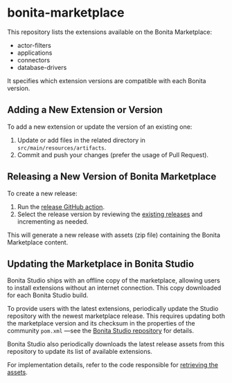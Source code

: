 # bonita-marketplace

This repository lists the extensions available on the Bonita Marketplace:
- actor-filters
- applications
- connectors
- database-drivers

It specifies which extension versions are compatible with each Bonita version.

## Adding a New Extension or Version

To add a new extension or update the version of an existing one:

1. Update or add files in the related directory in `src/main/resources/artifacts`.
2. Commit and push your changes (prefer the usage of Pull Request).

## Releasing a New Version of Bonita Marketplace

To create a new release:

1. Run the [release GitHub action]([.github/workflows/release.yml](https://github.com/bonitasoft/bonita-marketplace/actions/workflows/release.yml)).
2. Select the release version by reviewing the [existing releases](https://github.com/bonitasoft/bonita-marketplace/releases) and incrementing as needed.

This will generate a new release with assets (zip file) containing the Bonita Marketplace content.

## Updating the Marketplace in Bonita Studio

Bonita Studio ships with an offline copy of the marketplace, allowing users to install extensions without an internet connection. This copy downloaded for each Bonita Studio build.

To provide users with the latest extensions, periodically update the Studio repository with the newest marketplace release. This requires updating both the marketplace version and its checksum in the properties of the community `pom.xml` —see the [Bonita Studio repository](https://github.com/bonitasoft/bonita-studio/blob/38fce4513e1fddfa1496e75494dbad028722fe24/pom.xml#L23-L24) for details.

Bonita Studio also periodically downloads the latest release assets from this repository to update its list of available extensions.

For implementation details, refer to the code responsible for [retrieving the assets](https://github.com/bonitasoft/bonita-studio/blob/10.2.0/bundles/plugins/org.bonitasoft.studio.application/src/org/bonitasoft/studio/application/ui/control/model/dependency/BonitaMarketplace.java#L149-L165).
